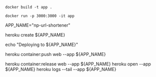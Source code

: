 


```
docker build -t app .
```

```
docker run -p 3000:3000 -it app 
```


APP_NAME="np-url-shortener"



heroku create ${APP_NAME}


echo "Deploying to ${APP_NAME}"

heroku container:push web --app ${APP_NAME}

heroku container:release web --app ${APP_NAME}
heroku open --app ${APP_NAME}
heroku logs --tail --app ${APP_NAME}